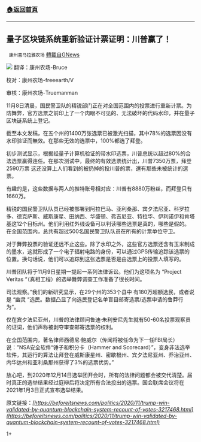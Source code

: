 ###  [:house:返回首頁](https://github.com/ourhimalayas/txt)
---

## 量子区块链系统重新验证计票证明：川普赢了！
` 康州喜马拉雅农场` [轉載自GNews](https://gnews.org/zh-hans/545893/)

![]()![](https://beforeitsnews.com/contributor/upload/428376/images/A_Ballot-1294935.jpg)
翻译：康州农场-Bruce

校对：康州农场-freeearth/V

审核：康州农场-Truemanman

11月8日清晨，国民警卫队的精锐部门正在对全国范围内的投票进行重新计票。为防舞弊，官方选票之前印上了一个肉眼不可见的、无法破坏的代码水印，并在量子区块链系统上登记。

截至本文发稿，在五个州的1400万张选票已被激光扫描，其中78%的选票因没有水印验证而無效。在那些无效的选票中，100%都选了拜登。

初步测试显示，根据经量子计算机验证的带水印选票，川普总统以超过80%的合法选票赢得连任。在那次测试中，最终的有效选票统计出，川普7350万票，拜登2590万票 这还没算上人们看到的被扔掉的投川普的票，還有那些未被统计的選票。

有趣的是，这些数据与两人的推特账号相对应：川普有8880万粉丝，而拜登只有1660万。

精锐的国民警卫队队员已经被部署到阿拉巴马、亚利桑那、宾夕法尼亚、科罗拉多、德克萨斯、威斯康星、田纳西、华盛顿、弗吉尼亚、特拉华、伊利诺伊和肯塔基这12个目标州。他们利用红外线设备可以判读哪些选票是真的，哪些是假的。在全国范围内，总共有超过500名国民警卫队队员在所有的计票单位守卫。

对于舞弊投票的验证还远不止这些。除了水印之外，这些官方选票还含有玉米制成的墨水，这就形成了一个电子辐射电路的身份，可以通过GPS传输追踪该选票的位置。换句话说，他们可以追踪到这张选票是否是由选票上的投票人填写的。

川普团队将于11月9日星期一提起一系列法律诉讼。他们为这项名为 “Project Veritas “（真相工程）的选举舞弊调查工作准备了很长时间。

司法观察。”我们的新研究显示，在29个州的353个县中 有180万超额选民，或者说是 “幽灵 “选民。数据凸显了向选民登记名单盲目邮寄选票/选票申请的鲁莽行为”。

仅在宾夕法尼亚州，川普的法律顾问鲁迪·朱利安尼先生就有50-60名投票观察员的证词，他们声称被剥夺审查邮寄选票的权利。

在全国范围内，著名律师西德尼·鲍威尔（传闻将被任命为下一任FBI局长）说：”NSA安全软件“锤子和积分卡（Hammer and Scorecard）”，变身非法选举软件，其运行的算法让拜登在威斯康星州、密歇根州、宾夕法尼亚州、乔治亚州、内华达州和亚利桑那州获得了3%的选票优势。”

放心吧，到2020年12月14日选举团开会时，所有的法律问题都会被交代清楚。届时真正的选举结果经过庭辩后将决定所有合法投出的选票。国会联席会议将在2021年1月3日正式宣布选举结果。

原文链接：*[https://beforeitsnews.com/politics/2020/11/trump-win-validated-by-quantum-blockchain-system-recount-of-votes-3217468.html](https://beforeitsnews.com/politics/2020/11/trump-win-validated-by-quantum-blockchain-system-recount-of-votes-3217468.html)*

1+
